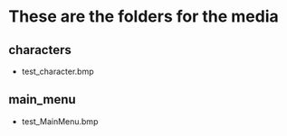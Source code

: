 # These are the folders for the media

## characters
* test_character.bmp

## main_menu
* test_MainMenu.bmp
